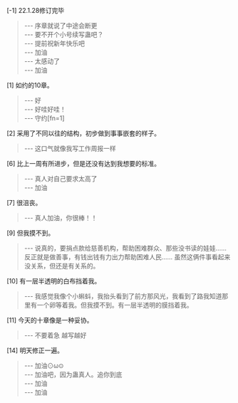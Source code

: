 
[-1] 22.1.28修订完毕
>--- 序章就说了中途会断更<br>
>--- 要不开个小号续写蛊吧？<br>
>--- 提前祝新年快乐吧<br>
>--- 加油<br>
>--- 太感动了<br>
>--- 加油<br>

[1] 如约的10章。
>--- 好<br>
>--- 好哇好哇！<br>
>--- 守约[fn=1]<br>

[2] 采用了不同以往的结构，初步做到事事嵌套的样子。
>--- 这口气就像我写工作周报一样<br>

[6] 比上一周有所进步，但是还没有达到我想要的标准。
>--- 真人对自己要求太高了<br>
>--- 加油<br>

[7] 很沮丧。
>--- 真人加油，你很棒！！<br>

[9] 但我摸不到。
>--- 说真的，要捐点款给慈善机构，帮助困难群众、那些没书读的娃娃……
反正就是做善事，有钱出钱有力出力帮助困难人民……
虽然这俩件事看起来没关系，但还是有关系的。<br>

[10] 有一层半透明的白布挡着我。
>--- 我感觉我像个小蝌蚪，我抬头看到了前方那风光，我看到了路我知道那里有一个卵等着我。但我摸不到。有一层半透明的膜挡着我。<br>

[11] 今天的十章像是一种妥协。
>--- 不要着急 越写越好<br>

[14] 明天修正一遍。
>--- 加油⊙ω⊙<br>
>--- 加油吧，因为蛊真人。追你到底<br>
>--- 加油<br>
>--- 加油<br>
